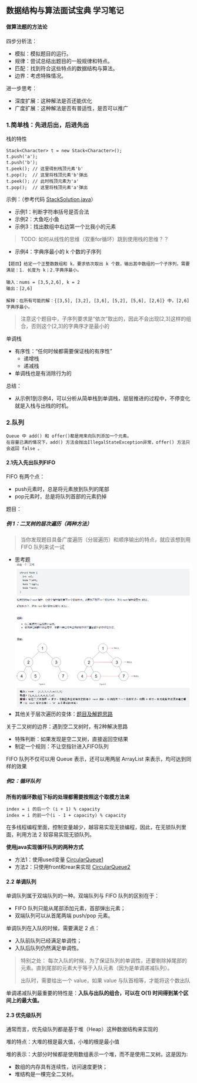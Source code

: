 ## 数据结构与算法面试宝典 学习笔记

#### 做算法题的方法论
四步分析法：
- 模拟：模拟题目的运行。
- 规律：尝试总结出题目的一般规律和特点。
- 匹配：找到符合这些特点的数据结构与算法。
- 边界：考虑特殊情况。

进一步思考：
- 深度扩展：这种解法是否还能优化
- 广度扩展：这种解法是否有普适性，是否可以推广

### 1.简单栈：先进后出，后进先出
栈的特性
```
Stack<Character> t = new Stack<Character>();
t.push('a');
t.push('b');
t.peek(); // 这里得到栈顶元素'b'
t.pop();  // 这里将栈顶元素'b'弹出
t.peek(); // 此时栈顶元素为'a'
t.pop();  // 这里将栈顶元素'a'弹出
```

示例：（参考代码 [StackSolution.java](src/main/java/lagou/model1/StackSolution.java)）
- 示例1：判断字符串括号是否合法
- 示例2：大鱼吃小鱼
- 示例3：找出数组中右边第一个比我小的元素
> TODO: 如何从线性的思维（双重for循环）跳到使用栈的思维？？
- 示例4：字典序最小的 k 个数的子序列
```
【题目】给定一个正整数数组和 k，要求依次取出 k 个数，输出其中数组的一个子序列，需要满足：1. 长度为 k；2.字典序最小。

输入：nums = [3,5,2,6], k = 2
输出：[2,6]

解释：在所有可能的解：{[3,5], [3,2], [3,6], [5,2], [5,6], [2,6]} 中，[2,6] 字典序最小。
```
> 注意这个题目中，子序列要求是“依次”取出的，因此不会出现[2,3]这样的组合，否则这个[2,3]的字典序才是最小的


单调栈
- 有序性：“任何时候都需要保证栈的有序性”
    - 递增栈
    - 递减栈
- 单调栈也是有消除行为的

总结：
- 从示例1到示例4，可以分析从简单栈到单调栈，层层推进的过程中，不停变化就是入栈与出栈的时机。

### 2.队列
```
Queue 中 add() 和 offer()都是用来向队列添加一个元素。
在容量已满的情况下，add() 方法会抛出IllegalStateException异常，offer() 方法只会返回 false 。
```
#### 2.1先入先出队列FIFO
FIFO 有两个点：
- push元素时，总是将元素放到队列的尾部
- pop元素时，总是将队列首部的元素扔掉

题目：
##### 例 1：二叉树的层次遍历（两种方法）
> 当你发现题目具备广度遍历（分层遍历）和顺序输出的特点，就应该想到用FIFO 队列来试一试
- 思考题
![image](leetcode/images/题目：填充二叉树的next指针.png)
- 其他关于层次遍历的变体：[题目及解题思路](https://github.com/lagoueduCol/Algorithm-Dryad/blob/main/02.Queue/README.md)


关于二叉树的边界：遇到空二叉树时，有2种解决思路
- 特殊判断：如果发现是空二叉树，直接返回空结果
- 制定一个规则：不让空指针进入FIFO队列

FIFO 队列不仅可以用 Queue 表示，还可以用两层 ArrayList 来表示，均可达到同样的效果

##### 例2：循环队列
**所有的循环数组下标的处理都需要按照这个取模方法来**
```
index = i 的后一个 (i + 1) % capacity
index = i 的前一个(i - 1 + capacity) % capacity
```

在多线程编程里面，控制变量越少，越容易实现无锁编程，因此，在无锁队列里面，利用方法 2 较容易实现无锁队列。

**使用java实现循环队列的两种方式**
- 方法1：使用used变量 [CircularQueue1](src/main/java/nn2/injava/CircularQueue1.java)
- 方法2：只使用front和rear来实现 [CircularQueue2](src/main/java/nn2/injava/CircularQueue2.java)


#### 2.2 单调队列
单调队列属于双端队列的一种。双端队列与 FIFO 队列的区别在于：
- FIFO 队列只能从尾部添加元素，首部弹出元素；
- 双端队列可以从首尾两端 push/pop 元素。

单调队列在入队的时候，需要满足 2 点：
- 入队前队列已经满足单调性；
- 入队后队列仍然满足单调性。
> 特别之处：
> 每次入队的时候，为了保证队列的单调性，还要剔除掉尾部的元素。直到尾部的元素大于等于入队元素（因为是单调递减队列）。
> 
> 出队时，需要给出一个 value，如果 value 与队首相等，才能将这个数出队

单调递减队列最重要的特性是：**入队与出队的组合，可以在 O(1) 时间得到某个区间上的最大值。**

#### 2.3 优先级队列
通常而言，优先级队列都是基于堆（Heap）这种数据结构来实现的

堆的特点：大堆的根是最大值，小堆的根是最小值

堆的表示：大部分时候都是使用数组表示一个堆，而不是使用二叉树。这是因为:
- 数组的内存具有连续性，访问速度更快；
- 堆结构是一棵完全二叉树。


